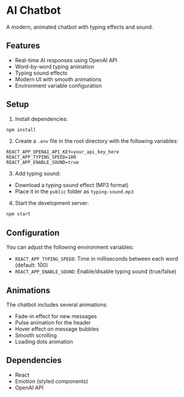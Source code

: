 # AI Chatbot

A modern, animated chatbot with typing effects and sound.

## Features

- Real-time AI responses using OpenAI API
- Word-by-word typing animation
- Typing sound effects
- Modern UI with smooth animations
- Environment variable configuration

## Setup

1. Install dependencies:
```bash
npm install
```

2. Create a `.env` file in the root directory with the following variables:
```
REACT_APP_OPENAI_API_KEY=your_api_key_here
REACT_APP_TYPING_SPEED=100
REACT_APP_ENABLE_SOUND=true
```

3. Add typing sound:
- Download a typing sound effect (MP3 format)
- Place it in the `public` folder as `typing-sound.mp3`

4. Start the development server:
```bash
npm start
```

## Configuration

You can adjust the following environment variables:

- `REACT_APP_TYPING_SPEED`: Time in milliseconds between each word (default: 100)
- `REACT_APP_ENABLE_SOUND`: Enable/disable typing sound (true/false)

## Animations

The chatbot includes several animations:
- Fade-in effect for new messages
- Pulse animation for the header
- Hover effect on message bubbles
- Smooth scrolling
- Loading dots animation

## Dependencies

- React
- Emotion (styled components)
- OpenAI API
